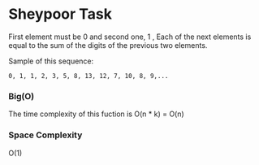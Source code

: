# Sheypoor Task
First element must be 0 and second one, 1 , Each of the next elements is equal to the sum of the digits of the previous two elements.

Sample of this sequence:
```
0, 1, 1, 2, 3, 5, 8, 13, 12, 7, 10, 8, 9,...
```
### Big(O)
The time complexity of this fuction is O(n * k) = O(n)

### Space Complexity
O(1)
